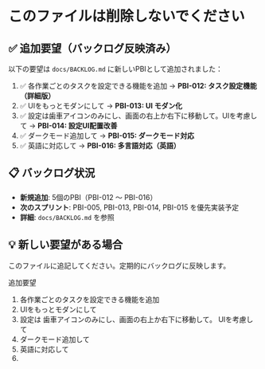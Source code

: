 # このファイルは削除しないでください

## ✅ 追加要望（バックログ反映済み）

以下の要望は `docs/BACKLOG.md` に新しいPBIとして追加されました：

1. ✅ 各作業ごとのタスクを設定できる機能を追加 → **PBI-012: タスク設定機能（詳細版）**
2. ✅ UIをもっとモダンにして → **PBI-013: UI モダン化**
3. ✅ 設定は歯車アイコンのみにし、画面の右上か右下に移動して。UIを考慮して → **PBI-014: 設定UI配置改善**
4. ✅ ダークモード追加して → **PBI-015: ダークモード対応**
5. ✅ 英語に対応して → **PBI-016: 多言語対応（英語）**

## 📋 バックログ状況

- **新規追加**: 5個のPBI（PBI-012 〜 PBI-016）
- **次のスプリント**: PBI-005, PBI-013, PBI-014, PBI-015 を優先実装予定
- **詳細**: `docs/BACKLOG.md` を参照

## 💡 新しい要望がある場合

このファイルに追記してください。定期的にバックログに反映します。


追加要望
1. 各作業ごとのタスクを設定できる機能を追加
2. UIをもっとモダンにして
3. 設定は 歯車アイコンのみにし、画面の右上か右下に移動して。 UIを考慮して
4. ダークモード追加して
5. 英語に対応して
6.
